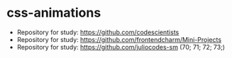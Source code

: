 # css-animations

- Repository for study: https://github.com/codescientists
- Repository for study: https://github.com/frontendcharm/Mini-Projects
- Repository for study: https://github.com/juliocodes-sm (70; 71; 72; 73;)
